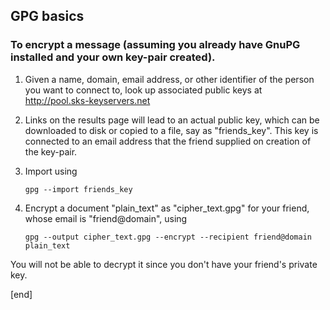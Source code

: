 ## GPG basics

### To encrypt a message (assuming you already have GnuPG installed and your own key-pair created).

 1. Given a name, domain, email address, or other identifier of the person you want to connect to, look up associated public keys at http://pool.sks-keyservers.net

 2. Links on the results page will lead to an actual public key, which can be downloaded to disk or copied to a file, say as "friends_key". This key is connected to an email address that the friend supplied on creation of the key-pair.

 3. Import using

        gpg --import friends_key

 4. Encrypt a document "plain_text" as "cipher_text.gpg" for your friend, whose email is "friend@domain", using

        gpg --output cipher_text.gpg --encrypt --recipient friend@domain plain_text

   You will not be able to decrypt it since you don't have your friend's private key.

[end]
